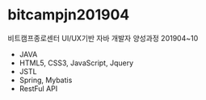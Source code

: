 # bitcampjn201904

비트캠프종로센터 
UI/UX기반 자바 개발자 양성과정 201904~10

- JAVA
- HTML5, CSS3, JavaScript, Jquery
- JSTL
- Spring, Mybatis
- RestFul API
